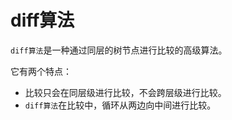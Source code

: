 # diff算法

`diff算法`是一种通过同层的树节点进行比较的高级算法。

它有两个特点：
- 比较只会在同层级进行比较，不会跨层级进行比较。
- `diff算法`在比较中，循环从两边向中间进行比较。